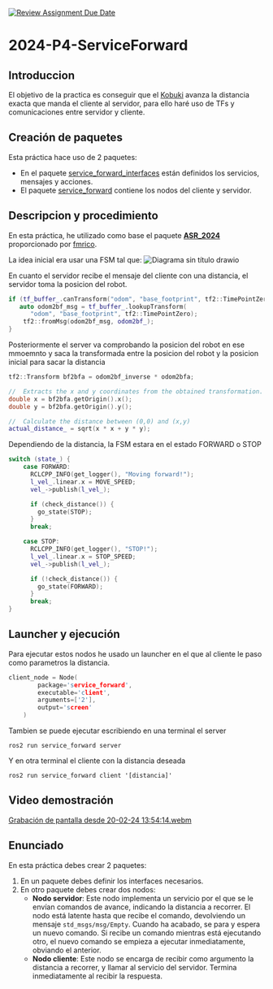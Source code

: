 [![Review Assignment Due Date](https://classroom.github.com/assets/deadline-readme-button-24ddc0f5d75046c5622901739e7c5dd533143b0c8e959d652212380cedb1ea36.svg)](https://classroom.github.com/a/oiTPsMcz)
# 2024-P4-ServiceForward
## Introduccion
El objetivo de la practica es conseguir que el [Kobuki](https://robots.ros.org/kobuki/) avanza la distancia exacta que manda el cliente al servidor, para ello haré uso de TFs y comunicaciones entre servidor y cliente.

## Creación de paquetes
Esta práctica hace uso de 2 paquetes:
- En el paquete [service_forward_interfaces](https://github.com/Docencia-fmrico/2024-p4-serviceforward-jmartinm2021/tree/main/service_forward_interfaces) están definidos los servicios, mensajes y acciones.
- El paquete [service_forward](https://github.com/Docencia-fmrico/2024-p4-serviceforward-jmartinm2021/tree/main/service_forward) contiene los nodos del cliente y servidor.

## Descripcion y procedimiento
En esta práctica, he utilizado como base el paquete [**ASR_2024**](https://github.com/Docencia-fmrico/ASR_2024) proporcionado por [fmrico](https://github.com/fmrico). 
  
La idea inicial era usar una FSM tal que:
![Diagrama sin título drawio](https://github.com/Docencia-fmrico/2024-p4-serviceforward-jmartinm2021/assets/92941332/852c7031-c877-42e5-83ef-3358e14b12fd)

  
En cuanto el servidor recibe el mensaje del cliente con una distancia, el servidor toma la posicion del robot.
```cpp
if (tf_buffer_.canTransform("odom", "base_footprint", tf2::TimePointZero, &error)) {
   auto odom2bf_msg = tf_buffer_.lookupTransform(
      "odom", "base_footprint", tf2::TimePointZero);
    tf2::fromMsg(odom2bf_msg, odom2bf_);
}
```

Posteriormente el server va comprobando la posicion del robot en ese mmoemnto y saca la transformada entre la posicion del robot y la posicion inicial para sacar la distancia
```cpp
tf2::Transform bf2bfa = odom2bf_inverse * odom2bfa;

//  Extracts the x and y coordinates from the obtained transformation.
double x = bf2bfa.getOrigin().x();
double y = bf2bfa.getOrigin().y();

//  Calculate the distance between (0,0) and (x,y)
actual_distance_ = sqrt(x * x + y * y);
```

Dependiendo de la distancia, la FSM estara en el estado FORWARD o STOP
```cpp
switch (state_) {
    case FORWARD:
      RCLCPP_INFO(get_logger(), "Moving forward!");
      l_vel_.linear.x = MOVE_SPEED;
      vel_->publish(l_vel_);

      if (check_distance()) {
        go_state(STOP);
      }
      break;

    case STOP:
      RCLCPP_INFO(get_logger(), "STOP!");
      l_vel_.linear.x = STOP_SPEED;
      vel_->publish(l_vel_);

      if (!check_distance()) {
        go_state(FORWARD);
      }
      break;
}
```
## Launcher y ejecución
Para ejecutar estos nodos he usado un launcher en el que al cliente le paso como parametros la distancia.
```cpp
client_node = Node(
        package='service_forward',
        executable='client',
        arguments=['2'],
        output='screen'
    )
```

Tambien se puede ejecutar escribiendo en una terminal el server
```shell
ros2 run service_forward server 
```

Y en otra terminal el cliente con la distancia deseada
```shell
ros2 run service_forward client '[distancia]'
```
  
## Video demostración
[Grabación de pantalla desde 20-02-24 13:54:14.webm](https://github.com/Docencia-fmrico/2024-p4-serviceforward-jmartinm2021/assets/92941332/534170f8-ff8d-41e5-ae7d-14286a572684)  


## Enunciado
En esta práctica debes crear 2 paquetes:

1. En un paquete debes definir los interfaces necesarios.
2. En otro paquete debes crear dos nodos:
    * **Nodo servidor**: Este nodo implementa un servicio por el que se le envían comandos de avance, indicando la distancia a recorrer. El nodo está latente hasta que recibe el comando, devolviendo un mensaje `std_msgs/msg/Empty`. Cuando ha acabado, se para y espera un nuevo comando. Si recibe un comando mientras está ejecutando otro, el nuevo comando se empieza a ejecutar inmediatamente, obviando el anterior.
    * **Nodo cliente**: Este nodo se encarga de recibir como argumento la distancia a recorrer, y llamar al servicio del servidor. Termina inmediatamente al recibir la respuesta.

